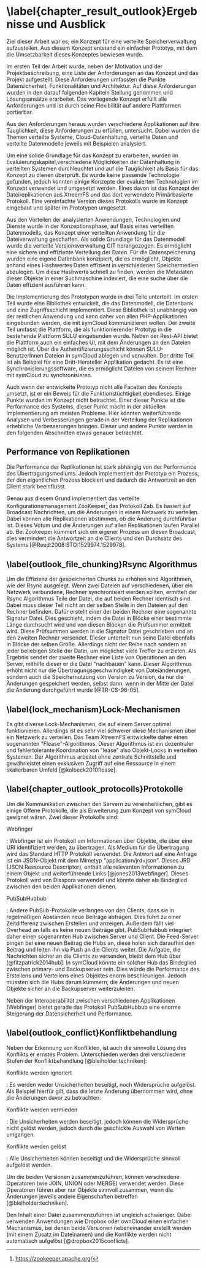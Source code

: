 # \label{chapter_result_outlook}Ergebnisse und Ausblick

Ziel dieser Arbeit war es, ein Konzept für eine verteilte Speicherverwaltung aufzustellen. Aus diesem Konzept entstand ein einfacher Prototyp, mit dem die Umsetzbarkeit dieses Konzeptes bewiesen wurde.

Im ersten Teil der Arbeit wurde, neben der Motivation und der Projektbeschreibung, eine Liste der Anforderungen an das Konzept und das Projekt aufgestellt. Diese Anforderungen umfassten die Punkte Datensicherheit, Funktionalitäten und Architektur. Auf diese Anforderungen wurden in den darauf folgenden Kapiteln Stellung genommen und Lösungsansätze erarbeitet. Das vorliegende Konzept erfüllt alle Anforderungen und ist durch seine Flexibilität auf andere Plattformen portierbar.

Aus den Anforderungen heraus wurden verschiedene Applikationen auf ihre Tauglichkeit, diese Anforderungen zu erfüllen, untersucht. Dabei wurden die Themen verteilte Systeme, Cloud-Datenhaltung, verteilte Daten und verteilte Datenmodelle jeweils mit Beispielen analysiert.

Um eine solide Grundlage für das Konzept zu erarbeiten, wurden im Evaluierungskapitel,verschiedene Möglichkeiten der Datenhaltung in verteilten Systemen durchleuchtet und auf die Tauglichkeit als Basis für das Konzept zu dienen überprüft. Es wurde keine passende Technologie gefunden, jedoch konnten einige Konzepte der evaluierten Technologien im Konzept verwendet und umgesetzt werden. Eines davon ist das Konzept der Dateireplikationen aus XtreemFS und das dort verwendete Primärbasierte Protokoll. Eine vereinfachte Version dieses Protokolls wurde im Konzept eingebaut und später im Prototypen umgesetzt.

Aus den Vorteilen der analysierten Anwendungen, Technologien und Dienste wurde in der Konzeptionsphase, auf Basis eines verteilten Datenmodells, das Konzept einer verteilten Anwendung für die Dateiverwaltung geschaffen. Als solide Grundlage für das Datenmodell wurde die verteilte Versionsverwaltung GIT herangezogen. Es ermöglicht eine sichere und effiziente Verteilung der Daten. Für die Datenspeicherung wurden eine eigene Datenbank konzipiert, die es ermöglicht, Objekte anhand eines Hashwertes Daten effizient in verschiedenen Speichermedien abzulegen. Um diese Hashwerte schnell zu finden, werden die Metadaten dieser Objekte in einer Suchmaschine indexiert, die eine suche über die Daten effizient ausführen kann.

Die Implementierung des Prototypen wurde in drei Teile unterteilt. Im ersten Teil wurde eine Bibliothek entwickelt, die das Datenmodell, die Datenbank und eine Zugriffsschicht implementiert. Diese Bibliothek ist unabhängig von der restlichen Anwendung und kann daher von allen PHP-Applikationen eingebunden werden, die mit symCloud kommunizieren wollen. Der zweite Teil umfasst die Plattform, die als funktionierender Prototyp in die bestehende Plattform SULU eingebunden wurde. Neben der Rest-API bietet die Plattform auch ein einfaches UI, mit dem Änderungen an den Dateien möglich ist. Über die Authentifizierungsschicht können SULU-BenutzerInnen Dateien in symCloud ablegen und verwalten. Der dritte Teil ist als Beispiel für eine Dritt-Hersteller Applikation gedacht. Es ist eine Synchronisierungssoftware, die es ermöglicht Dateien von seinem Rechner mit symCloud zu synchronisieren.

Auch wenn der entwickelte Prototyp nicht alle Facetten des Konzepts umsetzt, ist er ein Beweis für die Funktionstüchtigkeit ebendieses. Einige Punkte wurden im Konzept nicht betrachtet. Einer dieser Punkte ist die Performance des Systems, dieser Punkt macht in der aktuellen Implementierung am meisten Probleme. Hier könnten weiterführende Analysen und Verbesserungen gerade in der Verteilung der Replikationen erhebliche Verbesserungen bringen. Dieser und andere Punkte werden in den folgenden Abschnitten etwas genauer betrachtet.

## Performance von Replikationen

Die Performance der Replikationen ist stark abhängig von der Performance des Übertragungsmediums. Jedoch implementiert der Prototyp ein Prozess, der den eigentlichen Prozess blockiert und dadurch die Antwortzeit an den Client stark beeinflusst.

Genau aus diesem Grund implementiert das verteilte Konfigurationsmanagement ZooKeeper[^90] das Protokoll Zab. Es basiert auf Broadcast Nachrichten, um die Änderungen in einem Netzwerk zu verteilen. Dabei können alle Replikationen abstimmen, ob die Änderung durchführbar ist. Dieses Votum und die Änderungen auf allen Replikationen laufen Parallel ab. Bei Zookeeper kümmert sich ein eigener Prozess um diesen Broadcast, dies vermindert die Antwortzeit an die Clients und den Durchsatz des Systems [@Reed:2008:STO:1529974.1529978].

## \label{outlook_file_chunking}Rsync Algorithmus

Um die Effizienz der gespeicherten Chunks zu erhöhen sind Algorithmen, wie der Rsync ausgelegt. Wenn zwei Dateien auf verschiedenen, über ein Netzwerk verbundene, Rechner synchronisiert werden sollten, ermittelt der Rsync Algorithmus Teile der Datei, die auf beiden Rechner identisch sind. Dabei muss dieser Teil nicht an der selben Stelle in den Dateien auf den Rechner befinden. Dafür erstellt einer der beiden Rechner eine sogenannte Signatur Datei. Dies geschieht, indem die Datei in Blöcke einer bestimmte Länge durchsucht wird und von diesen Blöcken die Prüfsummer ermittelt wird. Diese Prüfsummen werden in die Signatur Datei geschrieben und an den zweiten Rechner versendet. Dieser unterteilt nun seine Datei ebenfalls in Blöcke der selben Größe. Allerdings nicht der Reihe nach sondern an jeder beliebigen Stelle der Datei, um möglichst viele Treffer zu erzielen. Als Ergebnis sendet der zweite Rechner eine Liste von Operationen an den Server, mithilfe dieser er die Datei "nachbauen" kann. Dieser Algorithmus erhöht nicht nur die Übertragungsgeschwindigkeit von Dateiänderungen, sondern auch die Speichernutzung von Version zu Version, da nur die Änderungen gespeichert werden, selbst dann, wenn in der Mitte der Datei die Änderung durchgeführt wurde [@TR-CS-96-05].

## \label{lock_mechanism}Lock-Mechanismen

Es gibt diverse Lock-Mechanismen, die auf einem Server optimal funktionieren. Allerdings ist es sehr viel schwerer diese Mechanismen über ein Netzwerk zu verteilen. Das Team XtreemFS entwickelte daher einen sogenannten "Flease"-Algorithmus. Dieser Algorithmus ist ein dezentraler und fehlertolerante Koordination von "lease" also Objekt-Locks in verteilten Systemen. Der Algorithmus arbeitet ohne zentrale Schnittstelle und gewährleistet einen exklusiven Zugriff auf eine Ressource in einem skalierbaren Umfeld [@kolbeck2010flease].

## \label{chapter_outlook_protocolls}Protokolle

Um die Kommunikation zwischen den Servern zu vereinheitlichen, gibt es einige Offene Protokolle, die als Erweiterung zum Konzept von symCloud geeignet wären. Zwei dieser Protokolle sind:

Webfinger

:   Webfinger ist ein Protokoll um Informationen über Objekte, die über eine URI identifiziert werden, zu übertragen. Als Medium für die Übertragung wird das Standard HTTP Protokoll verwendet. Die Antwort auf eine Anfrage ist ein JSON-Objekt mit dem Mimetyp "application/jrd+json". Dieses JRD (JSON Ressource Descriptor), enthält alle relevanten Informationen zu einem Objekt und weiterführende Links [@jones2013webfinger]. Dieses Protokoll wird von Diaspora verwendet und könnte daher als Bindeglied zwischen den beiden Applikationen dienen.

PubSubHubbub

:   Andere PubSub-Protokolle verlangen von den Clients, dass sie in regelmäßigen Abständen neue Beiträge abfragen. Dies führt zu einer Zeitdifferenz zwischen Erstellen und anzeigen. Außerdem fällt viel Overhead an falls es keine neuen Beiträge gibt. PubSubHubbub integriert daher einen sogenannten Hub zwischen Server und Client. Die Feed-Server pingen bei eine neuen Beitrag die Hubs an, diese holen sich daraufhin den Beitrag und leiten ihn via Push an die Clients weiter. Die Aufgabe, die Nachrichten sicher an die Clients zu versenden, bleibt dem Hub über [@fitzpatrick2014hub]. In symCloud könnte ein solcher Hub das Bindeglied zwischen primary- und Backupserver sein. Dies würde die Performance des Erstellens und Verteilens eines Objektes enorm beschleunigen. Jedoch müssten sich die Hubs darum kümmern, die Änderungen und neuen Objekte sicher an die Backupserver weiterzuleiten.

Neben der Interoperabilität zwischen verschiedenen Applikationen (Webfinger) bietet gerade das Protokoll PubSubHubbub eine enorme Steigerung der Datensicherheit und Performance.

## \label{outlook_conflict}Konfliktbehandlung

Neben der Erkennung von Konflikten, ist auch die sinnvolle Lösung des Konflikts er ernstes Problem. Unterschieden werden drei verschiedene Stufen der Konfliktbehandlung [@bleiholder:techniken]:

Konflikte werden ignoriert

:   Es werden weder Unsicherheiten beseitigt, noch Widersprüche aufgelöst. Als Beispiel hierfür gilt, dass die letzte Änderung übernommen wird, ohne die Änderungen davor zu betrachten.

Konflikte werden vermieden

:   Die Unsicherheiten werden beseitigt, jedoch können die Widersprüche nicht gelöst werden, jedoch durch die geschickte Auswahl von Werten umgangen.

Konflikte werden gelöst

:   Alle Unsicherheiten können beseitigt und die Widersprüche sinnvoll aufgelöst werden.

Um die beiden Versionen zusammenzuführen, können verschiedene Operatoren (wie JOIN, UNION oder MERGE) verwendet werden. Diese Operatoren führen aber nur Objekte sinnvoll zusammen, wenn die Änderungen jeweils andere Eigenschaften betreffen [@bleiholder:techniken].

Den Inhalt einer Datei zusammenzuführen ist ungleich schwieriger. Dabei verwenden Anwendungen wie Dropbox oder ownCloud einen einfachen Mechanismus, bei denen beide Versionen nebeneinander erstellt werden (mit einem Zusatz im Dateinamen) und die Konflikte werden nicht automatisch aufgelöst [@dropbox2015conflicts].

[^90]: <https://zookeeper.apache.org/>
